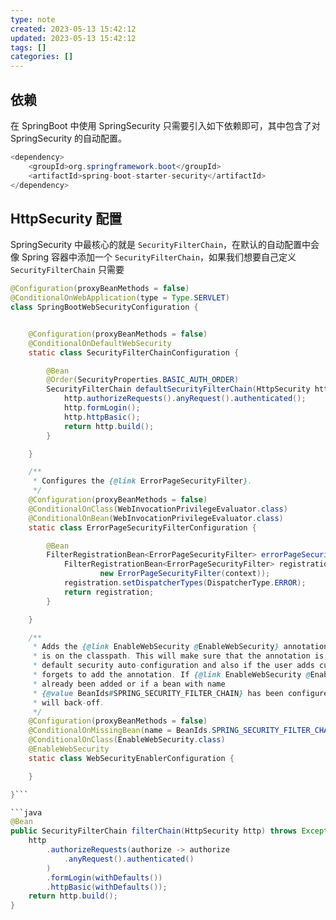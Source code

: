 ```yaml
---
type: note
created: 2023-05-13 15:42:12
updated: 2023-05-13 15:42:12
tags: []
categories: []
---
```


## 依赖

在 SpringBoot 中使用 SpringSecurity 只需要引入如下依赖即可，其中包含了对 SpringSecurity 的自动配置。

```java
<dependency>
    <groupId>org.springframework.boot</groupId>
    <artifactId>spring-boot-starter-security</artifactId>
</dependency>
```

## HttpSecurity 配置

SpringSecurity 中最核心的就是 `SecurityFilterChain`，在默认的自动配置中会像 Spring 容器中添加一个 `SecurityFilterChain`，如果我们想要自己定义 `SecurityFilterChain` 只需要

```java
@Configuration(proxyBeanMethods = false)
@ConditionalOnWebApplication(type = Type.SERVLET)
class SpringBootWebSecurityConfiguration {


	@Configuration(proxyBeanMethods = false)
	@ConditionalOnDefaultWebSecurity
	static class SecurityFilterChainConfiguration {

		@Bean
		@Order(SecurityProperties.BASIC_AUTH_ORDER)
		SecurityFilterChain defaultSecurityFilterChain(HttpSecurity http) throws Exception {
			http.authorizeRequests().anyRequest().authenticated();
			http.formLogin();
			http.httpBasic();
			return http.build();
		}

	}

	/**
	 * Configures the {@link ErrorPageSecurityFilter}.
	 */
	@Configuration(proxyBeanMethods = false)
	@ConditionalOnClass(WebInvocationPrivilegeEvaluator.class)
	@ConditionalOnBean(WebInvocationPrivilegeEvaluator.class)
	static class ErrorPageSecurityFilterConfiguration {

		@Bean
		FilterRegistrationBean<ErrorPageSecurityFilter> errorPageSecurityFilter(ApplicationContext context) {
			FilterRegistrationBean<ErrorPageSecurityFilter> registration = new FilterRegistrationBean<>(
					new ErrorPageSecurityFilter(context));
			registration.setDispatcherTypes(DispatcherType.ERROR);
			return registration;
		}

	}

	/**
	 * Adds the {@link EnableWebSecurity @EnableWebSecurity} annotation if Spring Security
	 * is on the classpath. This will make sure that the annotation is present with
	 * default security auto-configuration and also if the user adds custom security and
	 * forgets to add the annotation. If {@link EnableWebSecurity @EnableWebSecurity} has
	 * already been added or if a bean with name
	 * {@value BeanIds#SPRING_SECURITY_FILTER_CHAIN} has been configured by the user, this
	 * will back-off.
	 */
	@Configuration(proxyBeanMethods = false)
	@ConditionalOnMissingBean(name = BeanIds.SPRING_SECURITY_FILTER_CHAIN)
	@ConditionalOnClass(EnableWebSecurity.class)
	@EnableWebSecurity
	static class WebSecurityEnablerConfiguration {

	}

}```

```java
@Bean
public SecurityFilterChain filterChain(HttpSecurity http) throws Exception {
    http
        .authorizeRequests(authorize -> authorize
            .anyRequest().authenticated()
        )
        .formLogin(withDefaults())
        .httpBasic(withDefaults());
    return http.build();
}
```

